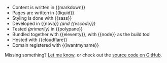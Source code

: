 - Content is written in {{markdown}}
- Pages are written in {{liquid}}
- Styling is done with {{sass}}
- Developed in {{nova}} <i>(and {{vscode}})</i>
- Tested <i>(primarily)</i> in {{polypane}}
- Bundled together with {{eleventy}}, with {{node}} as the build tool
- Hosted with {{cloudflare}}
- Domain registered with {{iwantmyname}}

Missing something? [Let me know](/en/contact/), or check out the [source code on GitHub](https://github.com/oscarpalmer/oscarpalmer.se).
